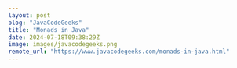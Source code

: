 ```yaml
---
layout: post
blog: "JavaCodeGeeks"
title: "Monads in Java"
date: 2024-07-18T09:38:29Z
image: images/javacodegeeks.png
remote_url: "https://www.javacodegeeks.com/monads-in-java.html"
---
```

